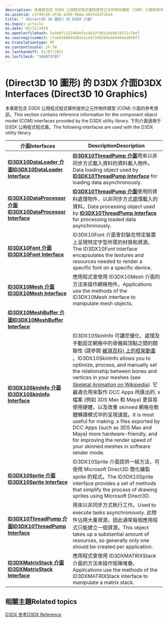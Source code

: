 ```yaml
---
description: 本章節包含 D3DX 公用程式程式庫所提供之元件物件模型 (COM) 介面的參考資訊。 下列介面適用于 D3DX 公用程式程式庫。
ms.assetid: c57d9c39-3f30-4205-9b0a-665fe53f2b14
title: " (Direct3D 10 圖形) 的 D3DX 介面"
ms.topic: article
ms.date: 05/31/2018
ms.openlocfilehash: 5e4e0fc152468efec4e33fd6a3ab467d211cfbef
ms.sourcegitcommit: c7add10d695482e1ceb72d62b8a4ebd84ea050f7
ms.translationtype: MT
ms.contentlocale: zh-TW
ms.lasthandoff: 01/07/2021
ms.locfileid: "106973785"
---
```

# <a name="d3dx-interfaces-direct3d-10-graphics"></a><span data-ttu-id="2e098-104"> (Direct3D 10 圖形) 的 D3DX 介面</span><span class="sxs-lookup"><span data-stu-id="2e098-104">D3DX Interfaces (Direct3D 10 Graphics)</span></span>

<span data-ttu-id="2e098-105">本章節包含 D3DX 公用程式程式庫所提供之元件物件模型 (COM) 介面的參考資訊。</span><span class="sxs-lookup"><span data-stu-id="2e098-105">This section contains reference information for the component object model (COM) interfaces provided by the D3DX utility library.</span></span> <span data-ttu-id="2e098-106">下列介面適用于 D3DX 公用程式程式庫。</span><span class="sxs-lookup"><span data-stu-id="2e098-106">The following interfaces are used with the D3DX utility library.</span></span>



| <span data-ttu-id="2e098-107">介面</span><span class="sxs-lookup"><span data-stu-id="2e098-107">Interfaces</span></span>                                                     | <span data-ttu-id="2e098-108">Description</span><span class="sxs-lookup"><span data-stu-id="2e098-108">Description</span></span>                                                                                                                                                                                                                                                                                                                                                                                                                        |
|----------------------------------------------------------------|------------------------------------------------------------------------------------------------------------------------------------------------------------------------------------------------------------------------------------------------------------------------------------------------------------------------------------------------------------------------------------------------------------------------------------|
| [<span data-ttu-id="2e098-109">**ID3DX10DataLoader 介面**</span><span class="sxs-lookup"><span data-stu-id="2e098-109">**ID3DX10DataLoader Interface**</span></span>](id3dx10dataloader.md)       | <span data-ttu-id="2e098-110">[**ID3DX10ThreadPump 介面**](id3dx10threadpump.md)用來以非同步方式載入資料的資料載入物件。</span><span class="sxs-lookup"><span data-stu-id="2e098-110">Data loading object used by [**ID3DX10ThreadPump Interface**](id3dx10threadpump.md) for loading data asynchronously.</span></span><br/>                                                                                                                                                                                                                                                                                                   |
| [<span data-ttu-id="2e098-111">**ID3DX10DataProcessor 介面**</span><span class="sxs-lookup"><span data-stu-id="2e098-111">**ID3DX10DataProcessor Interface**</span></span>](id3dx10dataprocessor.md) | <span data-ttu-id="2e098-112">[**ID3DX10ThreadPump 介面**](id3dx10threadpump.md)使用的資料處理物件，以非同步方式處理載入的資料。</span><span class="sxs-lookup"><span data-stu-id="2e098-112">Data processing object used by [**ID3DX10ThreadPump Interface**](id3dx10threadpump.md) for processing loaded data asynchronously.</span></span><br/>                                                                                                                                                                                                                                                                                      |
| [<span data-ttu-id="2e098-113">**ID3DX10Font 介面**</span><span class="sxs-lookup"><span data-stu-id="2e098-113">**ID3DX10Font Interface**</span></span>](id3dx10font.md)                   | <span data-ttu-id="2e098-114">ID3DX10Font 介面會封裝在特定裝置上呈現特定字型所需的材質和資源。</span><span class="sxs-lookup"><span data-stu-id="2e098-114">The ID3DX10Font interface encapsulates the textures and resources needed to render a specific font on a specific device.</span></span><br/>                                                                                                                                                                                                                                                                                                |
| [<span data-ttu-id="2e098-115">**ID3DX10Mesh 介面**</span><span class="sxs-lookup"><span data-stu-id="2e098-115">**ID3DX10Mesh Interface**</span></span>](id3dx10mesh.md)                   | <span data-ttu-id="2e098-116">應用程式會使用 ID3DX10Mesh 介面的方法來操作網格物件。</span><span class="sxs-lookup"><span data-stu-id="2e098-116">Applications use the methods of the ID3DX10Mesh interface to manipulate mesh objects.</span></span><br/>                                                                                                                                                                                                                                                                                                                                   |
| [<span data-ttu-id="2e098-117">**ID3DX10MeshBuffer 介面**</span><span class="sxs-lookup"><span data-stu-id="2e098-117">**ID3DX10MeshBuffer Interface**</span></span>](id3dx10meshbuffer.md)       |                                                                                                                                                                                                                                                                                                                                                                                                                                    |
| [<span data-ttu-id="2e098-118">**ID3DX10SkinInfo 介面**</span><span class="sxs-lookup"><span data-stu-id="2e098-118">**ID3DX10SkinInfo Interface**</span></span>](id3dx10skininfo.md)           | <span data-ttu-id="2e098-119">ID3DX10SkinInfo 可讓您優化、處理及手動設定網格中的骨骼與頂點之間的關聯性 (請參閱 [維琪百科) 上的框架動畫](https://en.wikipedia.org/wiki/Skeletal_animation) 。</span><span class="sxs-lookup"><span data-stu-id="2e098-119">ID3DX10SkinInfo allows you to optimize, process, and manually set the relationship between bones and vertices in your meshes (see [Skeletal Animation on Wikipedia](https://en.wikipedia.org/wiki/Skeletal_animation)).</span></span> <span data-ttu-id="2e098-120">它最適合用來製作 DCC Apps 所匯出的. x 檔案 (例如 3DS Max 和 Maya) 更容易使用硬體，以及改善 skinned 網格在軟體轉譯模式中的呈現速度。</span><span class="sxs-lookup"><span data-stu-id="2e098-120">It is most useful for making .x files exported by DCC Apps (such as 3DS Max and Maya) more hardware-friendly, and for improving the render speed of your skinned meshes in software render mode.</span></span><br/> |
| [<span data-ttu-id="2e098-121">**ID3DX10Sprite 介面**</span><span class="sxs-lookup"><span data-stu-id="2e098-121">**ID3DX10Sprite Interface**</span></span>](id3dx10sprite.md)               | <span data-ttu-id="2e098-122">ID3DX10Sprite 介面提供一組方法，可使用 Microsoft Direct3D 簡化繪製 sprite 的程式。</span><span class="sxs-lookup"><span data-stu-id="2e098-122">The ID3DX10Sprite interface provides a set of methods that simplify the process of drawing sprites using Microsoft Direct3D.</span></span><br/>                                                                                                                                                                                                                                                                                            |
| [<span data-ttu-id="2e098-123">**ID3DX10ThreadPump 介面**</span><span class="sxs-lookup"><span data-stu-id="2e098-123">**ID3DX10ThreadPump Interface**</span></span>](id3dx10threadpump.md)       | <span data-ttu-id="2e098-124">用來以非同步方式執行工作。</span><span class="sxs-lookup"><span data-stu-id="2e098-124">Used to execute tasks asynchronously.</span></span> <span data-ttu-id="2e098-125">此物件佔用大量資源，因此通常每個應用程式只能建立一個資源。</span><span class="sxs-lookup"><span data-stu-id="2e098-125">This object takes up a substantial amount of resources, so generally only one should be created per application.</span></span><br/>                                                                                                                                                                                                                                                                  |
| [<span data-ttu-id="2e098-126">**ID3DXMatrixStack 介面**</span><span class="sxs-lookup"><span data-stu-id="2e098-126">**ID3DXMatrixStack Interface**</span></span>](d3d10-id3dxmatrixstack.md)   | <span data-ttu-id="2e098-127">應用程式會使用 ID3DXMATRIXStack 介面的方法來操作矩陣堆疊。</span><span class="sxs-lookup"><span data-stu-id="2e098-127">Applications use the methods of the ID3DXMATRIXStack interface to manipulate a matrix stack.</span></span><br/>                                                                                                                                                                                                                                                                                                                            |



 

## <a name="related-topics"></a><span data-ttu-id="2e098-128">相關主題</span><span class="sxs-lookup"><span data-stu-id="2e098-128">Related topics</span></span>

<dl> <dt>

[<span data-ttu-id="2e098-129">D3DX 參考</span><span class="sxs-lookup"><span data-stu-id="2e098-129">D3DX Reference</span></span>](d3d10-graphics-reference-d3dx10.md)
</dt> </dl>

 

 





